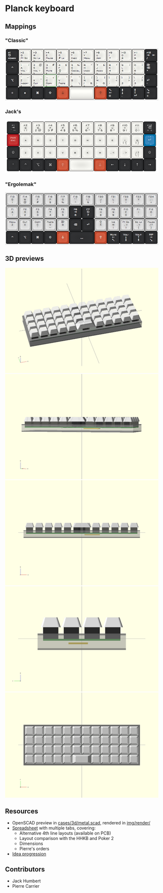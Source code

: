 # Planck keyboard

## Mappings

### "Classic"

[![keyboard layout](img/layouts/classic.png)](http://www.keyboard-layout-editor.com/#/layouts/46aa7b0762cb7a535eaaf1e49644398f)


### Jack's

[![keyboard layout](img/layouts/jack.png)](http://www.keyboard-layout-editor.com/#/layouts/313d2d43c1b86c7d223aa7ced2a67102)

### "Ergolemak"

[![keyboard layout](img/layouts/ergolemak.png)](http://www.keyboard-layout-editor.com/#/layouts/6404f1346108887c37f781da0dc0e6c7)

## 3D previews

![Perspective 1](img/render/ppersp.png)
![Perspective 2](img/render/ppersp2.png)
![Front](img/render/pfront.png)
![Left](img/render/pleft.png)
![Top](img/render/ptop.png)

## Resources

- OpenSCAD preview in [cases/3d/metal.scad](shapes.scad), rendered in [img/render/](img/render/)
- [Spreadsheet](https://docs.google.com/spreadsheets/d/16PL8BpmRk11sDVm4-0jr7IXSfV37S0lgZxZrVKjS4J4/) with multiple tabs, covering:
  - Alternative 4th line layouts (available on PCB)
  - Layout comparison with the HHKB and Poker 2
  - Dimensions
  - Pierre's orders
- [Idea progression](https://imgur.com/a/I05MD)

## Contributors

- Jack Humbert
- Pierre Carrier
